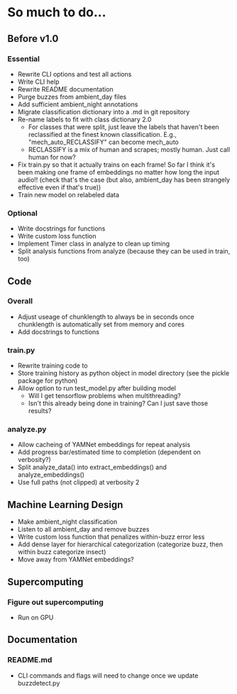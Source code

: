 # So much to do...
## Before v1.0
### Essential
* Rewrite CLI options and test all actions
* Write CLI help
* Rewrite README documentation
* Purge buzzes from ambient_day files
* Add sufficient ambient_night annotations
* Migrate classification dictionary into a .md in git repository
* Re-name labels to fit with class dictionary 2.0
     - For classes that were split, just leave the labels that haven't been reclassified at the finest known classification. E.g., "mech_auto_RECLASSIFY" can become mech_auto
     - RECLASSIFY is a mix of human and scrapes; mostly human. Just call human for now?
* Fix train.py so that it actually trains on each frame! So far I think it's been making one frame of embeddings no matter how long the input audio!! (check that's the case (but also, ambient_day has been strangely effective even if that's true))
* Train new model on relabeled data

### Optional
* Write docstrings for functions
* Write custom loss function
* Implement Timer class in analyze to clean up timing
* Split analysis functions from analyze (because they can be used in train, too)

## Code
### Overall
* Adjust useage of chunklength to always be in seconds once chunklength is automatically set from memory and cores
* Add docstrings to functions

### train.py
* Rewrite training code to 
* Store training history as python object in model directory (see the pickle package for python)
* Allow option to run test_model.py after building model
     - Will I get tensorflow problems when multithreading?
     - Isn't this already being done in training? Can I just save those results?

### analyze.py
* Allow cacheing of YAMNet embeddings for repeat analysis
* Add progress bar/estimated time to completion (dependent on verbosity?)
* Split analyze_data() into extract_embeddings() and analyze_embeddings()
* Use full paths (not clipped) at verbosity 2

## Machine Learning Design
* Make ambient_night classification
* Listen to all ambient_day and remove buzzes
* Write custom loss function that penalizes within-buzz error less
* Add dense layer for hierarchical categorization (categorize buzz, then within buzz categorize insect)
* Move away from YAMNet embeddings? 

## Supercomputing
### Figure out supercomputing
* Run on GPU

## Documentation
### README.md
* CLI commands and flags will need to change once we update buzzdetect.py
